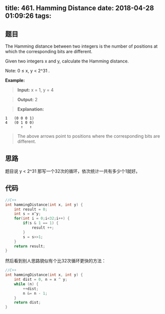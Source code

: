 title: 461. Hamming Distance
date: 2018-04-28 01:09:26
tags:
---


## 题目

The Hamming distance between two integers is the number of positions at which the corresponding bits are different.

Given two integers x and y, calculate the Hamming distance.

Note:
0 ≤ x, y < 2^31 .

**Example:**


> **Input:** x = 1, y = 4

> **Output:** 2

> **Explanation:**  

```
1   (0 0 0 1)    
4   (0 1 0 0)    
       ↑   ↑
```


> The above arrows point to positions where the corresponding bits are different.

<!--more-->

## 思路

题目说 y < 2^31 那写一个32次的循环，依次统计一共有多少个1就好。



## 代码

```c++
//C++
int hammingDistance(int x, int y) {
    int result = 0;
    int s = x^y;
    for(int i = 0;i<32;i++) {
        if(s & 1 == 1) {
            result ++;
        }
        s = s>>1;
    }
    return result;
}
```

然后看到别人思路貌似有个比32次循环更快的方法：

```c++
//C++
int hammingDistance(int x, int y) {
    int dist = 0, n = x ^ y;
    while (n) {
        ++dist;
        n &= n - 1;
    }
    return dist;
}
```
